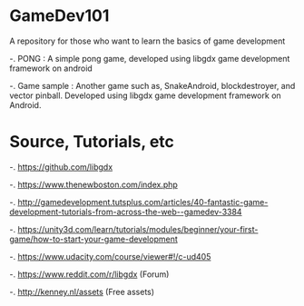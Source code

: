 # GameDev101
A repository for those who want to learn the basics of game development

-. PONG : A simple pong game, developed using libgdx game development framework on android

-. Game sample : Another game such as, SnakeAndroid, blockdestroyer, and vector pinball. Developed using libgdx game development framework on Android.



# Source, Tutorials, etc
-. https://github.com/libgdx

-. https://www.thenewboston.com/index.php

-. http://gamedevelopment.tutsplus.com/articles/40-fantastic-game-development-tutorials-from-across-the-web--gamedev-3384

-. https://unity3d.com/learn/tutorials/modules/beginner/your-first-game/how-to-start-your-game-development

-. https://www.udacity.com/course/viewer#!/c-ud405

-. https://www.reddit.com/r/libgdx (Forum)

-. http://kenney.nl/assets (Free assets)